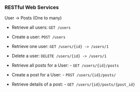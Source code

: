 ### RESTful Web Services

User -> Posts (One to many)

- Retrieve all users: `GET /users`
- Create a user: `POST /users`
- Retrieve one user: `GET /users/{id} -> /users/1`
- Delete a user: `DELETE /users/{id} -> /users/1`



- Retrieve all posts for a User: - `GET /users/{id}/posts`
- Create a post for a User: - `POST /users/{id}/posts/`
- Retrieve details of a post: - `GET /users/{id}/posts/{post_id}` 